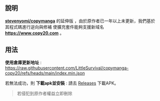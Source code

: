 ## 說明 
[**stevenyomi/copymanga**](https://github.com/stevenyomi/copymanga) 的延伸版 ，由於原作者已一年以上未更新，我們基於其程式碼進行逆向與修補
使擴充套件能夠支援新域名 **https://www.copy20.com** 。

## 用法
**使用倉庫更新地址** : 
https://raw.githubusercontent.com/LittleSurvival/copymanga-copy20/refs/heads/main/index.min.json

若無法成功，則
**下載apk並安裝** : 
請去 [Releases](https://github.com/LittleSurvival/copymanga-copy20/releases/tag/copymanga) 下載APK。

> 若侵犯到原作者權益立即刪除
